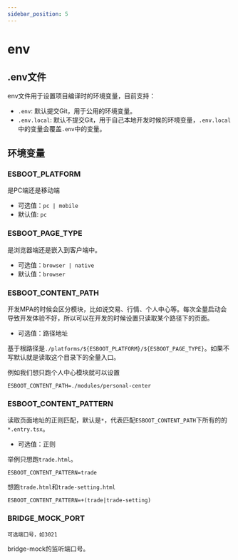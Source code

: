 ```yaml
---
sidebar_position: 5
---
```


# env

## .env文件

env文件用于设置项目编译时的环境变量，目前支持：

- `.env`: 默认提交Git，用于公用的环境变量。
- `.env.local`: 默认不提交Git，用于自己本地开发时候的环境变量，`.env.local`中的变量会覆盖`.env`中的变量。

## 环境变量

### ESBOOT_PLATFORM

是PC端还是移动端

- 可选值：`pc | mobile`
- 默认值: `pc`

### ESBOOT_PAGE_TYPE

是浏览器端还是嵌入到客户端中。

- 可选值：`browser | native`
- 默认值：`browser`

### ESBOOT_CONTENT_PATH

开发MPA的时候会区分模块，比如说交易、行情、个人中心等。每次全量启动会导致开发体验不好，所以可以在开发的时候设置只读取某个路径下的页面。

- 可选值：路径地址

基于根路径是`./platforms/${ESBOOT_PLATFORM}/${ESBOOT_PAGE_TYPE}`。如果不写默认就是读取这个目录下的全量入口。

例如我们想只跑个人中心模块就可以设置

```env
ESBOOT_CONTENT_PATH=./modules/personal-center
```

### ESBOOT_CONTENT_PATTERN

读取页面地址的正则匹配，默认是`*`，代表匹配`ESBOOT_CONTENT_PATH`下所有的的`*.entry.tsx`。

- 可选值：正则

举例只想跑`trade.html`。

```env
ESBOOT_CONTENT_PATTERN=trade
```

想跑`trade.html`和`trade-setting.html`

```env
ESBOOT_CONTENT_PATTERN=+(trade|trade-setting)
```

### BRIDGE_MOCK_PORT

`可选端口号，如3021`

bridge-mock的监听端口号。
